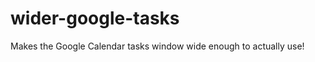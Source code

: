 wider-google-tasks
==================

Makes the Google Calendar tasks window wide enough to actually use!
